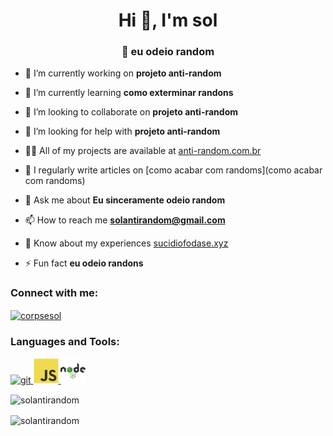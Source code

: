 <h1 align="center">Hi 🎈, I'm sol</h1>
<h3 align="center">🎈 eu odeio random</h3>

- 🔭 I’m currently working on **projeto anti-random**

- 🌱 I’m currently learning **como exterminar randons**

- 👯 I’m looking to collaborate on **projeto anti-random**

- 🤝 I’m looking for help with **projeto anti-random**

- 👨‍💻 All of my projects are available at [anti-random.com.br](anti-random.com.br)

- 📝 I regularly write articles on [como acabar com randoms](como acabar com randoms)

- 💬 Ask me about **Eu sinceramente odeio random**

- 📫 How to reach me **solantirandom@gmail.com**

- 📄 Know about my experiences [sucidiofodase.xyz](sucidiofodase.xyz)

- ⚡ Fun fact **eu odeio randons**

<h3 align="left">Connect with me:</h3>
<p align="left">
<a href="https://instagram.com/corpsesol" target="blank"><img align="center" src="https://cdn.jsdelivr.net/npm/simple-icons@3.0.1/icons/instagram.svg" alt="corpsesol" height="30" width="40" /></a>
</p>

<h3 align="left">Languages and Tools:</h3>
<p align="left"> <a href="https://git-scm.com/" target="_blank"> <img src="https://www.vectorlogo.zone/logos/git-scm/git-scm-icon.svg" alt="git" width="40" height="40"/> </a> <a href="https://developer.mozilla.org/en-US/docs/Web/JavaScript" target="_blank"> <img src="https://raw.githubusercontent.com/devicons/devicon/master/icons/javascript/javascript-original.svg" alt="javascript" width="40" height="40"/> </a> <a href="https://nodejs.org" target="_blank"> <img src="https://raw.githubusercontent.com/devicons/devicon/master/icons/nodejs/nodejs-original-wordmark.svg" alt="nodejs" width="40" height="40"/> </a> </p>

<p><img align="center" src="https://github-readme-stats.vercel.app/api/top-langs?username=solantirandom&show_icons=true&locale=en&layout=compact" alt="solantirandom" /></p>

<p><img align="center" src="https://github-readme-streak-stats.herokuapp.com/?user=solantirandom&" alt="solantirandom" /></p>
